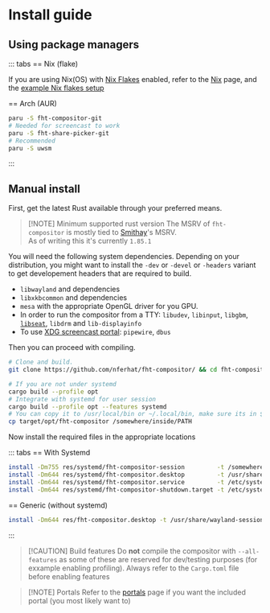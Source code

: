 # Install guide

## Using package managers

::: tabs
== Nix (flake)

If you are using Nix(OS) with [Nix Flakes](https://nixos.wiki/wiki/flakes) enabled, refer to the [Nix](/usage/nix) page,
and the [example Nix flakes setup](./example-nix-setup)

== Arch (AUR)
```sh
paru -S fht-compositor-git
# Needed for screencast to work
paru -S fht-share-picker-git
# Recommended
paru -S uwsm
```
:::


## Manual install

First, get the latest Rust available through your preferred means.

> [!NOTE] Minimum supported rust version
> The MSRV of `fht-compositor` is mostly tied to [Smithay](https://github.com/smithay)'s MSRV.<br>
> As of writing this it's currently `1.85.1`

You will need the following system dependencies. Depending on your distribution, you might want to install the
`-dev` or `-devel` or `-headers` variant to get developement headers that are required to build.

- `libwayland` and dependencies
- `libxkbcommon` and dependencies
- `mesa` with the appropriate OpenGL driver for you GPU.
- In order to run the compositor from a TTY: `libudev`, `libinput`, `libgbm`, [`libseat`](https://git.sr.ht/~kennylevinsen/seatd), `libdrm` and `lib-displayinfo`
- To use [XDG screencast portal](https://flatpak.github.io/xdg-desktop-portal/docs/doc-org.freedesktop.portal.ScreenCast.html): `pipewire`, `dbus`

Then you can proceed with compiling.

```sh
# Clone and build.
git clone https://github.com/nferhat/fht-compositor/ && cd fht-compositor

# If you are not under systemd
cargo build --profile opt
# Integrate with systemd for user session
cargo build --profile opt --features systemd
# You can copy it to /usr/local/bin or ~/.local/bin, make sure its in $PATH though!
cp target/opt/fht-compositor /somewhere/inside/PATH
```

Now install the required files in the appropriate locations

::: tabs
== With Systemd
```sh
install -Dm755 res/systemd/fht-compositor-session         -t /somewhere/inside/PATH
install -Dm644 res/systemd/fht-compositor.desktop         -t /usr/share/wayland-sessions
install -Dm644 res/systemd/fht-compositor.service         -t /etc/systemd/user
install -Dm644 res/systemd/fht-compositor-shutdown.target -t /etc/systemd/user
```

== Generic (without systemd)
```sh
install -Dm644 res/fht-compositor.desktop -t /usr/share/wayland-sessions
```

:::

> [!CAUTION] Build features
> Do **not** compile the compositor with `--all-features` as some of these are reserved for dev/testing purposes (for exxample
> enabling profiling). Always refer to the `Cargo.toml` file before enabling features

> [!NOTE] Portals
> Refer to the [portals](/usage/portals) page if you want the included portal (you most likely want to)
